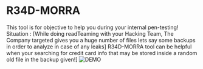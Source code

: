 # R34D-MORRA
This tool is for  objective to help you during your internal pen-testing!
Situation : [While doing readTeaming with your Hacking Team, The Company targeted gives you a huge number of files lets say some backups in order to analyze  in case of any leaks]
R34D-MORRA tool can be helpful when your searching for credit card info that may be stored inside a random old file in the backup given!]
![DEMO](https://i.imgur.com/SXSMgEG.png)
